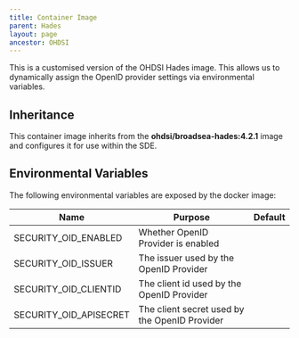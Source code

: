 ```yaml
---
title: Container Image
parent: Hades
layout: page
ancestor: OHDSI
---
```


This is a customised version of the OHDSI Hades image. This allows us to dynamically assign the OpenID provider settings via environmental variables.

## Inheritance
This container image inherits from the **ohdsi/broadsea-hades:4.2.1** image and configures it for use within the SDE.

## Environmental Variables

The following environmental variables are exposed by the docker image:

| Name | Purpose | Default |
| --- | --- | --- | 
| SECURITY_OID_ENABLED | Whether OpenID Provider is enabled | <empty> |
| SECURITY_OID_ISSUER | The issuer used by the OpenID Provider | <empty> |
| SECURITY_OID_CLIENTID | The client id used by the OpenID Provider | <empty> |
| SECURITY_OID_APISECRET | The client secret used by the OpenID Provider | <empty> |